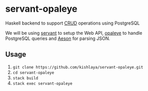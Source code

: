 # servant-opaleye

Haskell backend to support [CRUD](https://en.wikipedia.org/wiki/Create,_read,_update_and_delete) operations using PostgreSQL

We will be using [servant](https://hackage.haskell.org/package/servant) to setup the Web API, [opaleye](https://hackage.haskell.org/package/opaleye) to handle PostgreSQL queries and [Aeson](hackage.haskell.org/package/aeson/docs/Data-Aeson.html) for parsing JSON.

## Usage

1. `git clone https://github.com/kishlaya/servant-opaleye.git`
2. `cd servant-opaleye`
3. `stack build`
4. `stack exec servant-opaleye`
